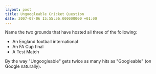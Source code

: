 ```yaml
---
layout: post
title: Ungoogleable Cricket Question
date: 2007-07-06 15:55:56.000000000 +01:00
---
```

Name the two grounds that have hosted all three of the following:
<ul>
	<li>An England football international</li>
	<li>An FA Cup final</li>
	<li>A Test Match</li>
</ul>
By the way "Ungoogleable" gets twice as many hits as "Googleable" (on Google naturally).
